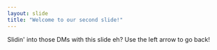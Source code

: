 ```yaml
---
layout: slide
title: "Welcome to our second slide!"
---
```

Slidin' into those DMs with this slide eh?
Use the left arrow to go back!
